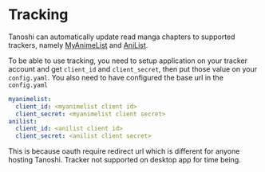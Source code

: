# Tracking

Tanoshi can automatically update read manga chapters to supported trackers, namely [MyAnimeList](https://myanimelist.net/) and [AniList](https://anilist.co/).

To be able to use tracking, you need to setup application on your tracker account and get `client_id` and `client_secret`, then put those value on your `config.yaml`. You also need to have configured the base url in the `config.yaml`

```yaml
myanimelist:
  client_id: <myanimelist client id>
  client_secret: <myanimelist client secret>
anilist:
  client_id: <anilist client id>
  client_secret: <anilist client secret>
```

This is because oauth require redirect url which is different for anyone hosting Tanoshi. Tracker not supported on desktop app for time being.